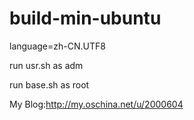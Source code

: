 # build-min-ubuntu

language=zh-CN.UTF8

run usr.sh as adm

run base.sh as root

My Blog:http://my.oschina.net/u/2000604
